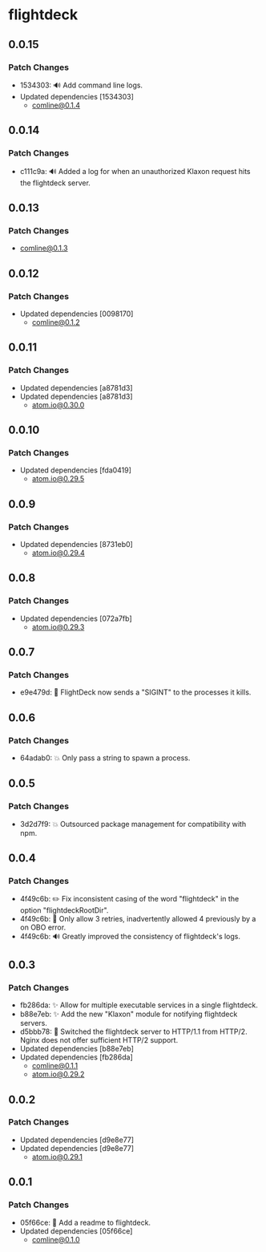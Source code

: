 # flightdeck

## 0.0.15

### Patch Changes

- 1534303: 🔊 Add command line logs.
- Updated dependencies [1534303]
  - comline@0.1.4

## 0.0.14

### Patch Changes

- c111c9a: 🔊 Added a log for when an unauthorized Klaxon request hits the flightdeck server.

## 0.0.13

### Patch Changes

- comline@0.1.3

## 0.0.12

### Patch Changes

- Updated dependencies [0098170]
  - comline@0.1.2

## 0.0.11

### Patch Changes

- Updated dependencies [a8781d3]
- Updated dependencies [a8781d3]
  - atom.io@0.30.0

## 0.0.10

### Patch Changes

- Updated dependencies [fda0419]
  - atom.io@0.29.5

## 0.0.9

### Patch Changes

- Updated dependencies [8731eb0]
  - atom.io@0.29.4

## 0.0.8

### Patch Changes

- Updated dependencies [072a7fb]
  - atom.io@0.29.3

## 0.0.7

### Patch Changes

- e9e479d: 🐛 FlightDeck now sends a "SIGINT" to the processes it kills.

## 0.0.6

### Patch Changes

- 64adab0: 💥 Only pass a string to spawn a process.

## 0.0.5

### Patch Changes

- 3d2d7f9: 💥 Outsourced package management for compatibility with npm.

## 0.0.4

### Patch Changes

- 4f49c6b: ✏️ Fix inconsistent casing of the word "flightdeck" in the option "flightdeckRootDir".
- 4f49c6b: 🐛 Only allow 3 retries, inadvertently allowed 4 previously by a on OBO error.
- 4f49c6b: 🔊 Greatly improved the consistency of flightdeck's logs.

## 0.0.3

### Patch Changes

- fb286da: ✨ Allow for multiple executable services in a single flightdeck.
- b88e7eb: ✨ Add the new "Klaxon" module for notifying flightdeck servers.
- d5bbb78: 🐛 Switched the flightdeck server to HTTP/1.1 from HTTP/2. Nginx does not offer sufficient HTTP/2 support.
- Updated dependencies [b88e7eb]
- Updated dependencies [fb286da]
  - comline@0.1.1
  - atom.io@0.29.2

## 0.0.2

### Patch Changes

- Updated dependencies [d9e8e77]
- Updated dependencies [d9e8e77]
  - atom.io@0.29.1

## 0.0.1

### Patch Changes

- 05f66ce: 📝 Add a readme to flightdeck.
- Updated dependencies [05f66ce]
  - comline@0.1.0
